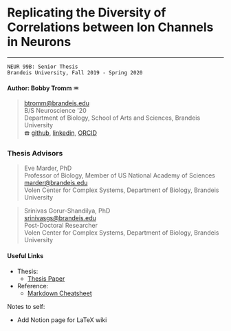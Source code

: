 # Replicating the Diversity of Correlations between Ion Channels in Neurons
---
`NEUR 99B: Senior Thesis`   
`Brandeis University, Fall 2019 - Spring 2020`

#### Author: Bobby Tromm :aquarius:
> btromm@brandeis.edu   
> B/S Neuroscience '20   
> Department of Biology, School of Arts and Sciences, Brandeis University   
> :telephone:  [github](https://github.com/btromm), [linkedin](https://www.linkedin.com/in/bobby-tromm-49ba61157/), [ORCID](https://orcid.org/0000-0001-8188-3498)

### Thesis Advisors
> Eve Marder, PhD   
> Professor of Biology, Member of US National Academy of Sciences   
> marder@brandeis.edu   
> Volen Center for Complex Systems, Department of Biology, Brandeis University

> Srinivas Gorur-Shandilya, PhD   
> srinivasgs@brandeis.edu   
> Post-Doctoral Researcher   
> Volen Center for Complex Systems, Department of Biology, Brandeis University

#### Useful Links

* Thesis:
  * [Thesis Paper](https://docs.google.com/document/d/1XqZfbe7jtUovYCVZyRRGd8kOJfJg4Cv4iPpWA-V3vj0/edit?usp=sharing)
* Reference:
  * [Markdown Cheatsheet](https://github.com/adam-p/markdown-here/wiki/Markdown-Cheatsheet)

Notes to self:
* Add Notion page for LaTeX wiki
